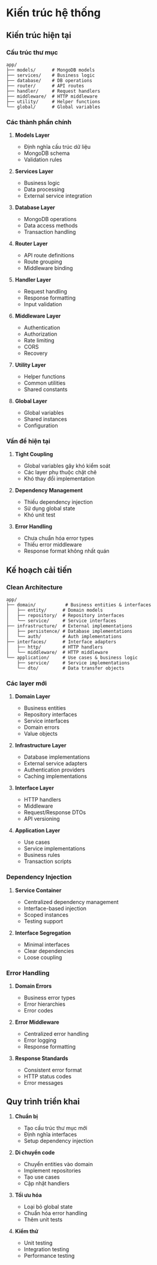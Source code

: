 # Kiến trúc hệ thống

## Kiến trúc hiện tại
### Cấu trúc thư mục
```
app/
├── models/      # MongoDB models
├── services/    # Business logic
├── database/    # DB operations
├── router/      # API routes
├── handler/     # Request handlers
├── middleware/  # HTTP middleware
├── utility/     # Helper functions
└── global/      # Global variables
```

### Các thành phần chính
1. **Models Layer**
   - Định nghĩa cấu trúc dữ liệu
   - MongoDB schema
   - Validation rules

2. **Services Layer**
   - Business logic
   - Data processing
   - External service integration

3. **Database Layer**
   - MongoDB operations
   - Data access methods
   - Transaction handling

4. **Router Layer**
   - API route definitions
   - Route grouping
   - Middleware binding

5. **Handler Layer**
   - Request handling
   - Response formatting
   - Input validation

6. **Middleware Layer**
   - Authentication
   - Authorization
   - Rate limiting
   - CORS
   - Recovery

7. **Utility Layer**
   - Helper functions
   - Common utilities
   - Shared constants

8. **Global Layer**
   - Global variables
   - Shared instances
   - Configuration

### Vấn đề hiện tại
1. **Tight Coupling**
   - Global variables gây khó kiểm soát
   - Các layer phụ thuộc chặt chẽ
   - Khó thay đổi implementation

2. **Dependency Management**
   - Thiếu dependency injection
   - Sử dụng global state
   - Khó unit test

3. **Error Handling**
   - Chưa chuẩn hóa error types
   - Thiếu error middleware
   - Response format không nhất quán

## Kế hoạch cải tiến
### Clean Architecture
```
app/
├── domain/           # Business entities & interfaces
│   ├── entity/      # Domain models
│   ├── repository/  # Repository interfaces
│   └── service/     # Service interfaces
├── infrastructure/  # External implementations
│   ├── persistence/ # Database implementations
│   └── auth/        # Auth implementations
├── interfaces/      # Interface adapters
│   ├── http/        # HTTP handlers
│   └── middleware/  # HTTP middleware
└── application/     # Use cases & business logic
    ├── service/     # Service implementations
    └── dto/         # Data transfer objects
```

### Các layer mới
1. **Domain Layer**
   - Business entities
   - Repository interfaces
   - Service interfaces
   - Domain errors
   - Value objects

2. **Infrastructure Layer**
   - Database implementations
   - External service adapters
   - Authentication providers
   - Caching implementations

3. **Interface Layer**
   - HTTP handlers
   - Middleware
   - Request/Response DTOs
   - API versioning

4. **Application Layer**
   - Use cases
   - Service implementations
   - Business rules
   - Transaction scripts

### Dependency Injection
1. **Service Container**
   - Centralized dependency management
   - Interface-based injection
   - Scoped instances
   - Testing support

2. **Interface Segregation**
   - Minimal interfaces
   - Clear dependencies
   - Loose coupling

### Error Handling
1. **Domain Errors**
   - Business error types
   - Error hierarchies
   - Error codes

2. **Error Middleware**
   - Centralized error handling
   - Error logging
   - Response formatting

3. **Response Standards**
   - Consistent error format
   - HTTP status codes
   - Error messages

## Quy trình triển khai
1. **Chuẩn bị**
   - Tạo cấu trúc thư mục mới
   - Định nghĩa interfaces
   - Setup dependency injection

2. **Di chuyển code**
   - Chuyển entities vào domain
   - Implement repositories
   - Tạo use cases
   - Cập nhật handlers

3. **Tối ưu hóa**
   - Loại bỏ global state
   - Chuẩn hóa error handling
   - Thêm unit tests

4. **Kiểm thử**
   - Unit testing
   - Integration testing
   - Performance testing 